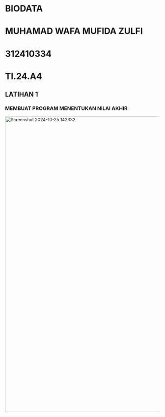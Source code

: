 # BIODATA
# MUHAMAD WAFA MUFIDA ZULFI
# 312410334
# TI.24.A4

## LATIHAN 1
### MEMBUAT PROGRAM MENENTUKAN NILAI AKHIR

<img width="960" alt="Screenshot 2024-10-25 142332" src="https://github.com/user-attachments/assets/8f6abfb8-ee26-4af4-a322-a7f60e2f69ef">



